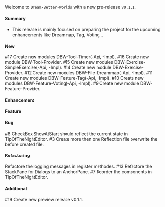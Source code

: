 Welcome to `Dream-Better-Worlds` with a new pre-release `v0.1.1`.



#### Summary
* This release is mainly focused on preparing the project for the upcoming 
  enhancements like Dreammap, Tag, Voting... 



#### New
#17 Create new modules DBW-Tool-Timer(-Api, -Impl).
#16 Create new module DBW-Tool-Provider.
#15 Create new modules DBW-Exercise-SimpleExercise(-Api, -Impl).
#14 Create new module DBW-Exercise-Provider.
#12 Create new modules DBW-File-Dreammap(-Api, -Impl).
#11 Create new modules DBW-Feature-Tag(-Api, -Impl).
#10 Create new modules DBW-Feature-Voting(-Api, -Impl).
#9 Create new module DBW-Feature-Provider.



#### Enhancement



#### Feature



#### Bug
#8 CheckBox ShowAtStart should reflect the current state in TipOfTheNightEditor.
#3 Create more then one Reflection file overwrite the before created file.



#### Refactoring
Refactore the logging messages in register methodes.
#13 Refactore the StackPane for Dialogs to an AnchorPane.
#7 Reorder the components in TipOfTheNightEditor.



#### Additional
#19 Create new preview release v0.1.1.



[//]: # (Issues which will be integrated in this release)
